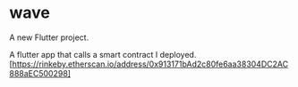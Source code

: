 # wave

A new Flutter project.

A flutter app that calls a smart contract I deployed.[https://rinkeby.etherscan.io/address/0x913171bAd2c80fe6aa38304DC2AC888aEC500298]

